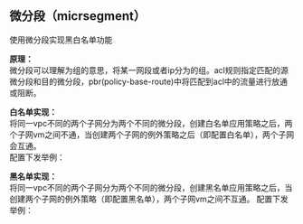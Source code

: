 ## 微分段（micrsegment）
使用微分段实现黑白名单功能

**原理：**  
微分段可以理解为组的意思，将某一网段或者ip分为的组。acl规则指定匹配的源微分段和目的微分段，pbr(policy-base-route)中将匹配到acl中的流量进行放通或阻断。  

**白名单实现：**  
将同一vpc不同的两个子网分为两个不同的微分段，创建白名单应用策略之后，两个子网vm之间不通，当创建两个子网的例外策略之后（即配置白名单），两个子网会互通。  
配置下发举例：

**黑名单实现：**  
将同一vpc不同的两个子网分为两个不同的微分段，创建黑名单应用策略之后，当创建两个子网的例外策略（即配置黑名单），两个子网vm之间不互通。
配置下发举例：
